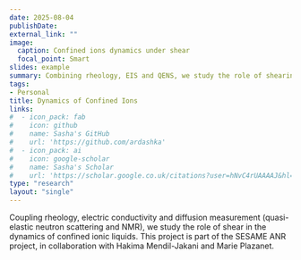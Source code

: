 ```yaml
---
date: 2025-08-04
publishDate:
external_link: ""
image:
  caption: Confined ions dynamics under shear
  focal_point: Smart
slides: example
summary: Combining rheology, EIS and QENS, we study the role of shearing a soft nanostructured polymer matrix on the dynamics of confined ionic liquids.
tags:
- Personal
title: Dynamics of Confined Ions
links:
#  - icon_pack: fab
#    icon: github
#    name: Sasha's GitHub
#    url: 'https://github.com/ardashka'
#  - icon_pack: ai
#    icon: google-scholar
#    name: Sasha's Scholar
#    url: 'https://scholar.google.co.uk/citations?user=hNvC4rUAAAAJ&hl=en'
type: "research"
layout: "single"
---
```

Coupling rheology, electric conductivity and diffusion measurement (quasi-elastic neutron scattering and NMR),
we study the role of shear in the dynamics of confined ionic liquids. This project is part of the SESAME ANR project, in collaboration with Hakima Mendil-Jakani and Marie Plazanet.
